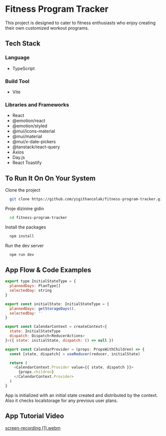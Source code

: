 
# Fitness Program Tracker


This project is designed to cater to fitness enthusiasts who enjoy creating their own customized workout programs.


## Tech Stack

### Language
- TypeScript

### Build Tool
- Vite

### Libraries and Frameworks
- React
- @emotion/react
- @emotion/styled
- @mui/icons-material
- @mui/material
- @mui/x-date-pickers
- @tanstack/react-query
- Axios
- Day.js
- React Toastify



  
## To Run It On On Your System

Clone the project

```bash
  git clone https://github.com/yigithancolak/fitness-program-tracker.git
```

Proje dizinine gidin

```bash
  cd fitness-program-tracker
```

Install the packages

```bash
  npm install
```

Run the dev server

```bash
  npm run dev
```

  
## App Flow & Code Examples

```javascript
export type InitialStateType = {
  plannedDays: PlanType[]
  selectedDay: string
}

export const initialState: InitialStateType = {
  plannedDays: getStorageDays(),
  selectedDay: ''
}

export const CalendarContext = createContext<{
  state: InitialStateType
  dispatch: Dispatch<ReducerActions>
}>({ state: initialState, dispatch: () => null })

export const CalendarProvider = (props: PropsWithChildren) => {
  const [state, dispatch] = useReducer(reducer, initialState)

  return (
    <CalendarContext.Provider value={{ state, dispatch }}>
      {props.children}
    </CalendarContext.Provider>
  )
}
```
App is initialized with an initial state created and distributed by the context. Also it checks localstorage for any previous user plans.

  
## App Tutorial Video
 
[screen-recording (1).webm](https://github.com/yigithancolak/fitness-program-tracker/assets/122079418/6ce9106f-ac86-41e0-862f-466e7e7c992e)
